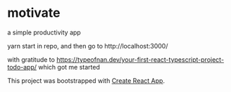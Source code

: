 # motivate
a simple productivity app



yarn start in repo, and then go to http://localhost:3000/

with gratitude to 
https://typeofnan.dev/your-first-react-typescript-project-todo-app/
which got me started

This project was bootstrapped with [Create React App](https://github.com/facebook/create-react-app).
